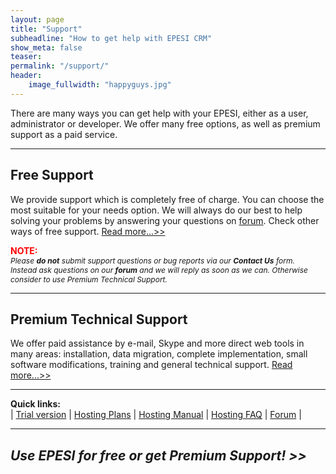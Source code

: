 ```yaml
---
layout: page
title: "Support"
subheadline: "How to get help with EPESI CRM"
show_meta: false
teaser: 
permalink: "/support/"
header:
    image_fullwidth: "happyguys.jpg"
---
```



There are many ways you can get help with your EPESI, either as a user, administrator or developer. We offer many free options, as well as premium support as a paid service.


----------

## Free Support

We provide support which is completely free of charge. You can choose the most suitable for your needs option. We will always do our best to help solving your problems by answering your questions on [forum][1]. Check other ways of free support. [Read more...>>][2]

**<span style="color:#FF0000;">NOTE:</span>**  
<em><span style="font-size:12px;">Please **do not** submit support questions or bug reports via our **Contact Us** form.  
Instead ask questions on our **forum** and we will reply as soon as we can. Otherwise consider to use Premium Technical Support.</span></em>

----------

## Premium Technical Support

We offer paid assistance by e-mail, Skype and more direct web tools in many areas: installation, data migration, complete implementation, small software modifications, training and general technical support. [Read more...>>][3]



----------
**Quick links:**  
| [Trial version][4] | [Hosting Plans][5] | [Hosting Manual][6] | [Hosting FAQ][7] | [Forum][1] |

----------


## *Use EPESI for free or get Premium Support! >>*


 [1]: http://forum.epesibim.com/
 [2]: /free-support/
 [3]: /premium-support/
 [4]: https://trial.epesicrm.com/hosting/
 [5]: /hosting-plans/
 [6]: /hosting-manual/
 [7]: /hosting-faq/